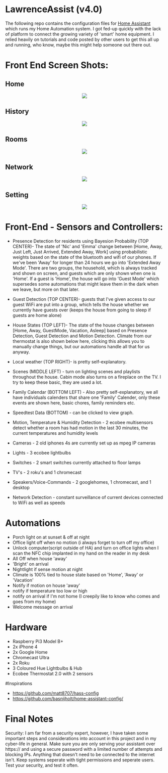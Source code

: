 # LawrenceAssist (v4.0)

The following repo contains the configuration files for [Home Assistant](https://home-assistant.io/) which runs my Home Automation system. I got fed-up quickly with the lack of platform to connect the growing variety of 'smart' home equipment. I relied heavily on tutorials and code posted by other users to get this all up and running, who know, maybe this might help someone out there out.

# Front End Screen Shots:
## Home
<p align="center">
  <img src="https://raw.githubusercontent.com/Durishn/Durnry-Assistant/master/www/img/home.png">
</p>

## History
<p align="center">
  <img src="https://raw.githubusercontent.com/Durishn/Durnry-Assistant/master/www/img/hist.png">
</p>

## Rooms
<p align="center">
  <img src="https://raw.githubusercontent.com/Durishn/Durnry-Assistant/master/www/img/rooms.png">
</p>

## Network
<p align="center">
  <img src="https://raw.githubusercontent.com/Durishn/Durnry-Assistant/master/www/img/net.png">
</p>

## Setting
<p align="center">
  <img src="https://raw.githubusercontent.com/Durishn/Durnry-Assistant/master/www/img/sett.png">
</p>

# Front-End - Sensors and Controllers:
- Presence Detection for residents using Bayesion Probability (TOP CENTER)- The state of 'Nic' and 'Emma' change between [Home, Away, Just Left, Just Arrived, Extended Away, Work] using probabilistic weights based on the state of the bluetooth and wifi of our phones.  If we've been 'Away' for longer than 24 hours we go into 'Extended Away Mode'. There are two groups, the household, which is always tracked and shown on screen, and guests which are only shown when one is 'Home'. If a guest is 'Home', the house will go into 'Guest Mode' which supersedes some automations that might leave them in the dark when we leave, but more on that later.
- Guest Detection (TOP CENTER)- guests that I've given access to our guest WiFi are put into a group, which tells the house whether we currently have guests over (keeps the house from going to sleep if guests are home alone)
- House States (TOP LEFT)- The state of the house changes between [Home, Away, GuestMode, Vacation, Asleep] based on Presence Detection, Guest Detection and Motion Detection. Climate from our thermostat is also shown below here, clicking this allows you to manually change things, but our automations handle all that for us anyway.
- Local weather (TOP RIGHT)- is pretty self-explanatory.
- Scenes (MIDDLE LEFT) - turn on lighting scenes and playlists throughout the house. Cabin mode also turns on a fireplace on the TV. I try to keep these basic, they are used a lot.
 - Family Calendar (BOTTOM LEFT) - Also pretty self-explanatory, we all have individuals calenders that share one 'Family' Calender, only these events are shown here, basic chores, family reminders etc.
- Speedtest Data (BOTTOM) - can be clicked to view graph.

- Motion, Temperature & Humidity Detection - 2 ecobee multisensors detect whether a room has had motion in the last 30 minutes, the current temperatures and humidity levels
- Cameras - 2 old iphones 4s are currently set up as mpeg IP cameras
- Lights - 3 ecobee lightbulbs
- Switches - 2 smart switches currently attached to floor lamps
- TV's - 2 roku's and 1 chromecast
- Speakers/Voice-Commands - 2 googlehomes, 1 chromecast, and 1 desktop
- Network Detection - constant surveillance of current devices connected to WiFi as well as speeds

# Automations
- Porch light on at sunset & off at night
- Office light off when no motion (i always forget to turn off my office)
- Unlock computer(script outside of HA) and turn on office lights when I scan the NFC chip implanted in my hand on the reader in my desk
- All Off when house 'away'
- 'Bright' on arrival
- Nightlight if sense motion at night
- Climate is 100% tied to house state based on 'Home', 'Away' or 'Vacation'
- Notify if motion on house 'away'
- notify if temperature too low or high
- notify on arrival if I'm not home (I creepily like to know who comes and goes from my home)
- Welcome message on arrival

# Hardware
- Raspberry Pi3 Model B+
- 2x iPhone 4
- 2x Google Home
- Chromecast Ultra
- 2x Roku
- 3 Coloured Hue Lightbulbs & Hub
- Ecobee Thermostat 2.0 with 2 sensors

#Inspirations

- https://github.com/matt8707/hass-config
- https://github.com/basnijholt/home-assistant-config/


# Final Notes
Security: I am far from a security expert, however, I have taken some important steps and considerations into account in this project and in my cyber-life in general. Make sure you are only serving your assistant over https:// and using a secure password with a limited number of attempts and blocking IPs. Anything that doesn't need to be connected to the internet isn't. Keep systems seperate with tight permissions and seperate users. Test your security, and test it often.

